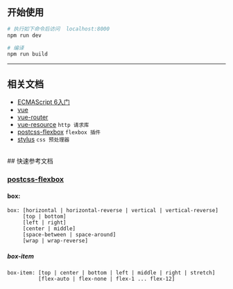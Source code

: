 ## 开始使用

``` bash
# 执行如下命令后访问  localhost:8000
npm run dev

# 编译
npm run build
```

---

## 相关文档
- [ECMAScript 6入门](http://es6.ruanyifeng.com/)
- [vue](http://cn.vuejs.org/)
- [vue-router](http://router.vuejs.org/zh-cn/basic.html)
- [vue-resource](https://github.com/vuejs/vue-resource) `http 请求库`
- [postcss-flexbox](https://github.com/archana-s/postcss-flexbox) `flexbox 插件`
- [stylus](https://github.com/stylus/stylus) `css 预处理器`

<br>
## 快速参考文档

### [postcss-flexbox](https://github.com/archana-s/postcss-flexbox)

#### box:
```
box: [horizontal | horizontal-reverse | vertical | vertical-reverse]
     [top | bottom]
     [left | right]
     [center | middle]
     [space-between | space-around]
     [wrap | wrap-reverse]
```
##### box-item
```
box-item: [top | center | bottom | left | middle | right | stretch]
          [flex-auto | flex-none | flex-1 ... flex-12]
```

